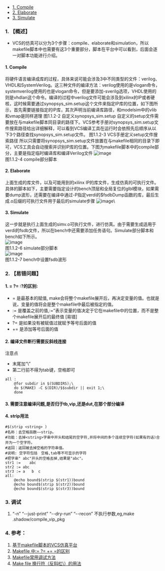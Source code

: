 <!-- TOC -->
- [1. Compile](#1-compile)
- [2. Elaborate](#2-elaborate)
- [3. Simulate](#3-simulate)

<!-- /TOC -->

###  1. 【概述】
- VCS的仿真可以分为3个步骤：compile、elaborate和simulation，所以makefile脚本中也需要有这3个重要部分，脚本在平台中可以看到，后面会逐一对脚本功能进行介绍。
#### 1. Compile
将硬件语言编译成库的过程，具体来说可能会涉及3中不同类型的文件：verilog、VHDL和SystemVerilog。这三种文件的编译方法：verilog使用的是vlogan命令，systemverilog使用的也是vlogan命令，但是要添加-sverilg选项，VHDL使用的则是vhdlan这个命令。编译的过程中verilog文件可能会涉及到xilinx的IP或者硬核，这时候需要通过synopsys_sim.setup这个文件来指定IP库的位置，如下图所示，首先需要链接指定的IP库，其次声明当前编译库路径，和modelsim中的vlib和vmap是同样道理
图1.1.2-2 自定义synopsys_sim.setup
自定义的setup文件需要放在与makefile脚本同目录的路径下。VCS参考手册对synopsys_sim.setup文件搜索路径给出详细解释，可以看到VCS编译工具在运行时会依照先后顺序从以下3个路径查找synopsys_sim.setup文件。
图1.1.2-3 VCS手册定义setup文件搜索路径
所以只需要将synopsys_sim.setup文件放置在与makefile相同的目录下即可，VCS工具会自动搜索并识别IP库的位置。下图为makefile脚本中的compile部分，主要是指定临时编译库和编译Verilog文件
![image](https://user-images.githubusercontent.com/55919713/224054008-553486aa-7282-4197-99fa-7f3b8111a4eb.png)\
图1.1.2-4 compile部分脚本

#### 2. Elaborate
上面生成的库文件，以及可能用到的xilinx IP的库文件，生成仿真的可执行文件。具体的脚本如下，主要需要指定设计的bench顶层和全局复位的glbl模块，如果需要dump波形，还需要在编译中通过-P指定verdi的$fsdbDump函数的库，最后生成.o后缀的可执行文件用于最后的simulate步骤
![image](https://user-images.githubusercontent.com/55919713/224054117-a3f2a4c8-e286-458c-b4ba-855d6dc3ecce.png)\


#### 3. Simulate
这一步就是执行上面生成的simv.o可执行文件，进行仿真。由于需要生成适用于verdi的fsdb文件，所以在bench中还需要添加任务语句。Simulate部分脚本和bench如下所示。\
![image](https://user-images.githubusercontent.com/55919713/224054279-a0261f4c-c4f4-41c9-9a9d-22c2d7da23ea.png)\
图1.1.2-6 simulate部分脚本\
![image](https://user-images.githubusercontent.com/55919713/224054363-989d3724-48c1-49da-9d05-4fa3080ed998.png)\
图1.1.2-7 bench中设置fsdb波形

###  2. 【易错问题】
#### 1.  = ?= :?的区别:
- = 是最基本的赋值, make会将整个makefile展开后，再决定变量的值。也就是说，变量的值将会是整个makefile中最后被指定的值。
- := 是覆盖之前的值,:=”表示变量的值决定于它在makefile中的位置，而不是整个makefile展开后的最终值 [易错]
- ?= 是如果没有被赋值过就赋予等号后面的值
- += 是添加等号后面的值
#### 2.  编译文件断行需要反斜线连接
注意点
- 末尾加“\”
- 第二行前不得为tab键，空格即可
~~~ 
all :
	@for subdir in $(SUBDIRS);\
    do $(MAKE) -C $(DIR)/$$subdir || exit 1;\
    done
~~~
#### 3. 需要注意编译问题,是否归于tb,vip,还是dut,在那个部分编译
#### 4. strip用法
~~~
#$(strip <string> )
#名称：去空格函数——strip。
#功能：去掉<string>字串中开头和结尾的空字符,并将中间的多个连续空字符(如果有的话)合并为一个空字符。
#返回：返回被去掉空格的字符串值。
#说明: 空字符包括　空格,tab等不可显示的字符
#把字串" abc"开头的空格去掉,结果是"abc"。
str1 :=    abc
str2 := abc      
str3 := a   b  c
all:
    @echo bound$(strip $(str1))bound
    @echo bound$(strip $(str2))bound
    @echo bound$(strip $(str3))bound
~~~

### 3. 调试
1. “-n” “--just-print” “--dry-run” “--recon” 不执行参数,eg,make .shadow/compile_vip_pkg

### 4. 参考：
1. [基于makefile脚本的VCS仿真平台](https://zhuanlan.zhihu.com/p/280702874#:~:text=1.1%20%E3%80%81VCS%E4%BB%BF%E7%9C%9F%E6%B5%81%E7%A8%8B)
2. [Makefile 中:= ?= += =的区别](https://www.cnblogs.com/wanqieddy/archive/2011/09/21/2184257.html)
3. [Makefile常用调试方法](https://www.cnblogs.com/LoTGu/p/5936465.html)
4. [Make file 换行符（反斜杠\）的用法](https://blog.csdn.net/weixin_49546923/article/details/123729363)

